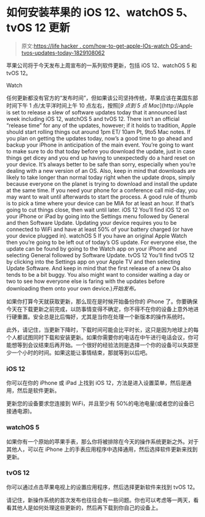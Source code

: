 # 如何安装苹果的 iOS 12、watchOS 5、tvOS 12 更新

> 原文:[https://life hacker . com/how-to-get-apple-IOs-watch OS-and-tvos-updates-today-1829108062](https://lifehacker.com/how-to-get-apples-ios-watchos-and-tvos-updates-today-1829108062)

苹果公司将于今天发布上周宣布的一系列软件更新，包括 iOS 12、watchOS 5 和 tvOS 12。

Watch

任何更新都没有官方的“发布时间”，但如果该公司坚持传统，苹果应该在美国东部时间下午 1 点/太平洋时间上午 10 点左右，按照[*9 点到 5 点 Mac*](http://Apple is set to release a slew of software updates today that it announced last week including iOS 12, watchOS 5 and tvOS 12\.  There isn’t an official “release time” for any of the updates, however; if it holds to tradition, Apple should start rolling things out around 1pm ET/ 10am Pt, 9to5 Mac notes.  If you plan on getting the updates today, now’s a good time to go ahead and backup your iPhone in anticipation of the main event. You’re going to want to make sure to do that today before you download the update, just in case things get dicey and you end up having to unexpectedly do a hard reset on your device. It’s always better to be safe than sorry, especially when you’re dealing with a new version of an OS.  Also, keep in mind that downloads are likely to take longer than normal today right when the update drops, simply because everyone on the planet is trying to download and install the update at the same time. If you need your phone for a conference call mid-day, you may want to wait until afterwards to start the process. A good rule of thumb is to pick a time where your device can be MIA for at least an hour. If that’s going to cut things close, then wait until later.  iOS 12 You’ll find iOS 12 on your iPhone or iPad by going into the Settings menu followed by General and then Software Update.  Updating your device requires you to be connected to WiFi and have at least 50% of your battery charged (or have your device plugged in).  watchOS 5 If you have an original Apple Watch then you’re going to be left out of today’s OS update. For everyone else, the update can be found by going to the Watch app on your iPhone and selecting General followed by Software Update.  tvOS 12 You’ll find tvOS 12 by clicking into the Settings app on your Apple TV and then selecting Update Software.   And keep in mind that the first release of a new Os also tends to be a bit buggy. You also might want to consider waiting a day or two to see how everyone else is faring with the updates before downloading them onto your own device.)*开始发布。*

如果你打算今天就获取更新，那么现在是时候开始备份你的 iPhone 了。你要确保今天在下载更新之前完成，以防事情变得不确定，你不得不在你的设备上意外地进行硬重置。安全总是比后悔好，尤其是当你在处理一个新版本的操作系统时。

此外，请记住，当更新下降时，下载时间可能会比平时长，这只是因为地球上的每个人都试图同时下载和安装更新。如果你需要你的电话在中午进行电话会议，你可能想等到会议结束后再开始。一个很好的经验法则是选择一个你的设备可以失踪至少一个小时的时间。如果这能让事情结束，那就等到以后吧。

### iOS 12

你可以在你的 iPhone 或 iPad 上找到 iOS 12，方法是进入设置菜单，然后是通用，然后是软件更新。

更新您的设备要求您连接到 WiFi，并且至少有 50%的电池电量(或者您的设备已接通电源)。

### watchOS 5

如果你有一个原始的苹果手表，那么你将被排除在今天的操作系统更新之外。对于其他人，可以在 iPhone 上的手表应用程序中选择通用，然后选择软件更新来找到更新。

### tvOS 12

你可以通过点击苹果电视上的设置应用程序，然后选择更新软件来找到 tvOS 12。

请记住，新操作系统的首次发布也往往会有一些问题。你也可以考虑等一两天，看看其他人是如何处理这些更新的，然后再下载到你自己的设备上。
